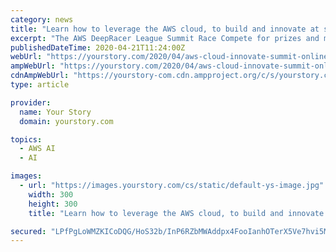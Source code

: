```yaml
---
category: news
title: "Learn how to leverage the AWS cloud, to build and innovate at scale with the free AWS Summit Online"
excerpt: "The AWS DeepRacer League Summit Race Compete for prizes and meet fellow machine learning enthusiasts, online. Racers will have the opportunity to join the DeepRacer online workshop and have a 1-to ..."
publishedDateTime: 2020-04-21T11:24:00Z
webUrl: "https://yourstory.com/2020/04/aws-cloud-innovate-summit-online"
ampWebUrl: "https://yourstory.com/2020/04/aws-cloud-innovate-summit-online/amp"
cdnAmpWebUrl: "https://yourstory-com.cdn.ampproject.org/c/s/yourstory.com/2020/04/aws-cloud-innovate-summit-online/amp"
type: article

provider:
  name: Your Story
  domain: yourstory.com

topics:
  - AWS AI
  - AI

images:
  - url: "https://images.yourstory.com/cs/static/default-ys-image.jpg"
    width: 300
    height: 300
    title: "Learn how to leverage the AWS cloud, to build and innovate at scale with the free AWS Summit Online"

secured: "LPfPgLoWMZKICoDQG/HoS32b/InP6RZbMWAddpx4FooIanhOTerX5Ve7hvi5Mpxa3/KnMs/DOO75F5uMY9yIsaIZCamex2r/YOrIOhfcY1a25rRy7BAZE4rLmw+9LzKW1lYnV8hrtbWr+uqZ95a/JzbdDVx8lLzlrjyck6GIviGAK/hBbPJHVOtc36nkzJUEqLeDMtdyBUoQiBw5vh7xEVTDk056p6jcGH26btc/GusIaAc+AiyrRoy/4PI6dZYVbXqAnKqO23t59BhSUjG9t73gCwr0wWrhv2BZh8vHL3dyot2iL3i5+pGEFNB2VTTR;wELYXSo5YidfmpOf17HFog=="
---
```


